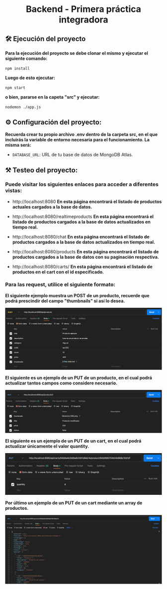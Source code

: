 <h1 align="center">Backend - Primera práctica integradora</h1>

## 🛠️ Ejecución del proyecto

**Para la ejecución del proyecto se debe clonar el mismo y ejecutar el siguiente comando:**

`npm install`

**Luego de esto ejecutar:**

`npm start`

**o bien, pararse en la capeta "src" y ejecutar:**

`nodemon ./app.js`

## ⚙️ Configuración del proyecto:

**Recuerda crear tu propio archivo .env dentro de la carpeta src, en el que incluirás la variable de entorno necesaria para el funcionamiento. La misma será:** 

- `DATABASE_URL`: URL de tu base de datos de MongoDB Atlas.

## ⚒️ Testeo del proyecto:

### Puede visitar los siguientes enlaces para acceder a diferentes vistas:

- http://localhost:8080 
    **En esta página encontrará el listado de productos actuales cargados a la base de datos.**

- http://localhost:8080/realtimeproducts 
    **En esta página encontrará el listado de productos cargados a la base de datos actualizados en tiempo real.**

- http://localhost:8080/chat 
    **En esta página encontrará el listado de productos cargados a la base de datos actualizados en tiempo real.**

- http://localhost:8080/products
    **En esta página encontrará el listado de productos cargados a la base de datos con su paginación respectiva.**

- http://localhost:8080/carts/ <id de un cart>
    **En esta página encontrará el listado de productos en el cart con el id especificado.**

### Para las request, utilice el siguiente formato:

**El siguiente ejemplo muestra un POST de un producto, recuerde que podrá prescindir del campo "thumbnails" si así lo desea.**

![Postman request example](./public/assets/images/POST_example.png)

**El siguiente es un ejemplo de un PUT de un producto, en el cual podrá actualizar tantos campos como considere necesario.**

![Postman request example](./public/assets/images/PUT_example.png)

**El siguiente es un ejemplo de un PUT de un cart, en el cual podrá actualizar únicamente el valor quantity.**

![Postman request example](./public/assets/images/PUT_cart_example.png)

**Por último un ejemplo de un PUT de un cart mediante un array de productos.**

![Postman request example](./public/assets/images/PUT_cart_example2.png)